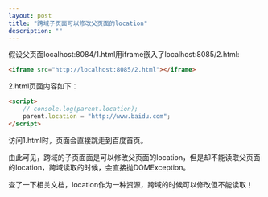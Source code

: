 ```yaml
---
layout: post
title: "跨域子页面可以修改父页面的location"
description: ""
---
```


假设父页面localhost:8084/1.html用iframe嵌入了localhost:8085/2.html:

```html
<iframe src="http://localhost:8085/2.html"></iframe>
```

2.html页面内容如下：

```html
<script>
    // console.log(parent.location);
    parent.location = "http://www.baidu.com";
</script>
```

访问1.html时，页面会直接跳走到百度首页。

由此可见，跨域的子页面面是可以修改父页面的location，但是却不能读取父页面的location，跨域读取的时候，会直接抛DOMException。

查了一下相关文档，location作为一种资源，跨域的时候可以修改但不能读取！
